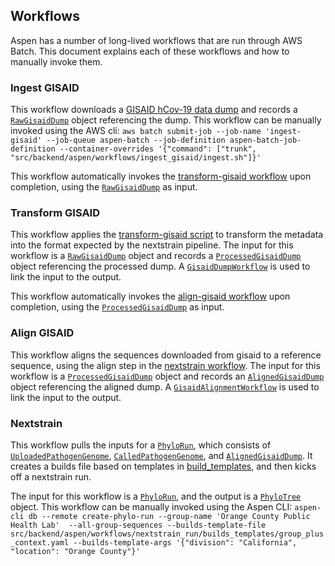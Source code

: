 ## Workflows

Aspen has a number of long-lived workflows that are run through AWS Batch.  This document explains each of these workflows and how to manually invoke them.

### Ingest GISAID

This workflow downloads a [GISAID hCov-19 data dump](https://www.gisaid.org/) and records a [`RawGisaidDump`](https://github.com/chanzuckerberg/aspen/search?q=%22class+RawGisaidDump%22) object referencing the dump.  This workflow can be manually invoked using the AWS cli: `aws batch submit-job --job-name 'ingest-gisaid' --job-queue aspen-batch --job-definition aspen-batch-job-definition --container-overrides '{"command": ["trunk", "src/backend/aspen/workflows/ingest_gisaid/ingest.sh"]}'`

This workflow automatically invokes the [transform-gisaid workflow](#transform-gisaid) upon completion, using the [`RawGisaidDump`](https://github.com/chanzuckerberg/aspen/search?q=%22class+RawGisaidDump%22) as input.

### Transform GISAID

This workflow applies the [transform-gisaid script](https://github.com/nextstrain/ncov-ingest/blob/master/bin/transform-gisaid) to transform the metadata into the format expected by the nextstrain pipeline.  The input for this workflow is a [`RawGisaidDump`](https://github.com/chanzuckerberg/aspen/search?q=%22class+RawGisaidDump%22) object and records a [`ProcessedGisaidDump`](https://github.com/chanzuckerberg/aspen/search?q=%22class+ProcessedGisaidDump%22) object referencing the processed dump.  A [`GisaidDumpWorkflow`](https://github.com/chanzuckerberg/aspen/search?q=%22class+GisaidDumpWorkflow%22) is used to link the input to the output.

This workflow automatically invokes the [align-gisaid workflow](#align-gisaid) upon completion, using the [`ProcessedGisaidDump`](../../src/backend/aspen/database/models/gisaid_dump.py) as input.

### Align GISAID

This workflow aligns the sequences downloaded from gisaid to a reference sequence, using the align step in the [nextstrain workflow](https://github.com/nextstrain/ncov/blob/master/workflow/snakemake_rules/main_workflow.smk).  The input for this workflow is a [`ProcessedGisaidDump`](https://github.com/chanzuckerberg/aspen/search?q=%22class+ProcessedGisaidDump%22) object and records an [`AlignedGisaidDump`](https://github.com/chanzuckerberg/aspen/search?q=%22class+AlignedGisaidDump%22) object referencing the aligned dump.  A [`GisaidAlignmentWorkflow`](https://github.com/chanzuckerberg/aspen/search?q=%22class+GisaidAlignmentWorkflow%22) is used to link the input to the output.

### Nextstrain

This workflow pulls the inputs for a [`PhyloRun`](https://github.com/chanzuckerberg/aspen/search?q=%22class+PhyloRun%22), which consists of [`UploadedPathogenGenome`](https://github.com/chanzuckerberg/aspen/search?q=%22class+UploadedPathogenGenome%22), [`CalledPathogenGenome`](https://github.com/chanzuckerberg/aspen/search?q=%22class+CalledPathogenGenome%22), and [`AlignedGisaidDump`](https://github.com/chanzuckerberg/aspen/search?q=%22class+AlignedGisaidDump%22).  It creates a builds file based on templates in [build_templates](../../src/backend/aspen/workflows/nextstrain_run/builds_templates/), and then kicks off a nextstrain run.

The input for this workflow is a [`PhyloRun`](https://github.com/chanzuckerberg/aspen/search?q=%22class+PhyloRun%22), and the output is a [`PhyloTree`](https://github.com/chanzuckerberg/aspen/search?q=%22class+PhyloTree%22) object.  This workflow can be manually invoked using the Aspen CLI: `aspen-cli db --remote create-phylo-run --group-name 'Orange County Public Health Lab'  --all-group-sequences --builds-template-file src/backend/aspen/workflows/nextstrain_run/builds_templates/group_plus_context.yaml --builds-template-args '{"division": "California", "location": "Orange County"}'`
